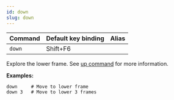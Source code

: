 ```yaml
---
id: down
slug: down
---
```


| Command | Default key binding | Alias |
| ------- | ------------------- | ----- |
| `down` | Shift+F6 |  |

Explore the lower frame. See [up command](/docs/commands/up) for more information.

**Examples:**

```
down     # Move to lower frame
down 3   # Move to lower 3 frames
```
